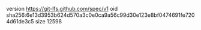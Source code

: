 version https://git-lfs.github.com/spec/v1
oid sha256:6e13d3953b624d570a3c0e0ca9a56c99d30e123e8bf0474691fe7204d61de3c5
size 12598
